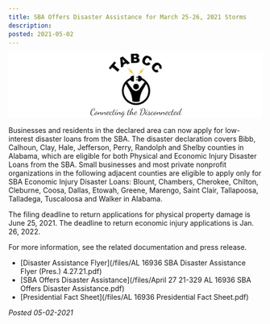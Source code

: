 ```yaml
---
title: SBA Offers Disaster Assistance for March 25-26, 2021 Storms
description: 
posted: 2021-05-02
---
```


<div class="text-center pb-3">
<img src="/images/headerlogo.jpg" alt="TABCC logo and motto - TABCC, Connecting the Disconnected" >
</div>

Businesses and residents in the declared area can now apply for low-interest disaster loans from the SBA. 
The disaster declaration covers Bibb, Calhoun, Clay, Hale, Jefferson, Perry, Randolph and Shelby counties in Alabama,
which are eligible for both Physical and Economic Injury Disaster Loans from the SBA. 
Small businesses and most private nonprofit organizations in the following adjacent counties are eligible 
to apply only for SBA Economic Injury Disaster Loans: 
Blount, Chambers, Cherokee, Chilton, Cleburne, Coosa, Dallas, Etowah, Greene, Marengo, Saint Clair,
Tallapoosa, Talladega, Tuscaloosa and Walker in Alabama.

The filing deadline to return applications for physical property damage is June 25, 2021. 
The deadline to return economic injury applications is Jan. 26, 2022.

For more information, see the related documentation and press release.

* [Disaster Assistance Flyer](/files/AL 16936 SBA Disaster Assistance Flyer (Pres.) 4.27.21.pdf)
* [SBA Offers Disaster Assistance](/files/April 27 21-329  AL 16936 SBA Offers Disaster Assistance.pdf)
* [Presidential Fact Sheet](/files/AL 16936 Presidential Fact Sheet.pdf)

*Posted 05-02-2021*
